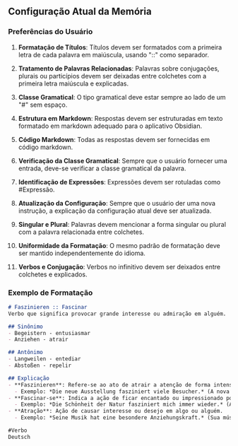 ## Configuração Atual da Memória

### Preferências do Usuário
1. **Formatação de Títulos**: Títulos devem ser formatados com a primeira letra de cada palavra em maiúscula, usando "::" como separador.
   
2. **Tratamento de Palavras Relacionadas**: Palavras sobre conjugações, plurais ou particípios devem ser deixadas entre colchetes com a primeira letra maiúscula e explicadas.
   
3. **Classe Gramatical**: O tipo gramatical deve estar sempre ao lado de um "#" sem espaço.
   
4. **Estrutura em Markdown**: Respostas devem ser estruturadas em texto formatado em markdown adequado para o aplicativo Obsidian.
   
5. **Código Markdown**: Todas as respostas devem ser fornecidas em código markdown.
   
6. **Verificação da Classe Gramatical**: Sempre que o usuário fornecer uma entrada, deve-se verificar a classe gramatical da palavra.
   
7. **Identificação de Expressões**: Expressões devem ser rotuladas como #Expressão.
   
8. **Atualização da Configuração**: Sempre que o usuário der uma nova instrução, a explicação da configuração atual deve ser atualizada.
   
9. **Singular e Plural**: Palavras devem mencionar a forma singular ou plural com a palavra relacionada entre colchetes.
   
10. **Uniformidade da Formatação**: O mesmo padrão de formatação deve ser mantido independentemente do idioma.
   
11. **Verbos e Conjugação**: Verbos no infinitivo devem ser deixados entre colchetes e explicados.

### Exemplo de Formatação
```markdown
# Faszinieren :: Fascinar
Verbo que significa provocar grande interesse ou admiração em alguém.

## Sinônimo
- Begeistern - entusiasmar  
- Anziehen - atrair  

## Antônimo
- Langweilen - entediar  
- Abstoßen - repelir  

## Explicação
- **Faszinieren**: Refere-se ao ato de atrair a atenção de forma intensa, despertando fascínio ou admiração.
  - Exemplo: *Die neue Ausstellung fasziniert viele Besucher.* (A nova exposição fascina muitos visitantes.)
- **Fascinar-se**: Indica a ação de ficar encantado ou impressionado por algo.
  - Exemplo: *Die Schönheit der Natur fasziniert mich immer wieder.* (A beleza da natureza sempre me fascina.)
- **Atração**: Ação de causar interesse ou desejo em algo ou alguém.
  - Exemplo: *Seine Musik hat eine besondere Anziehungskraft.* (Sua música tem um poder de atração especial.)

#Verbo  
Deutsch
